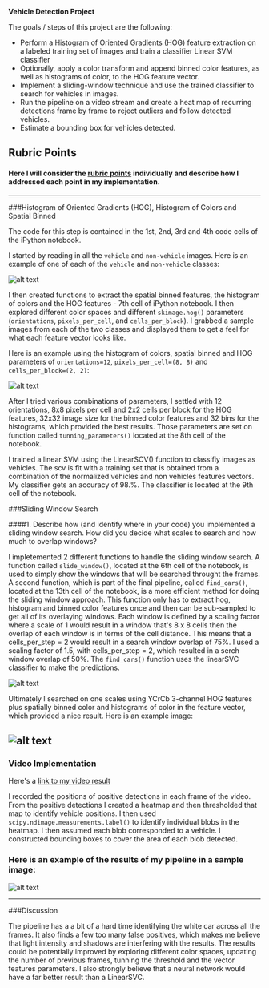 **Vehicle Detection Project**

The goals / steps of this project are the following:

* Perform a Histogram of Oriented Gradients (HOG) feature extraction on a labeled training set of images and train a classifier Linear SVM classifier
* Optionally, apply a color transform and append binned color features, as well as histograms of color, to the HOG feature vector. 
* Implement a sliding-window technique and use the trained classifier to search for vehicles in images.
* Run the pipeline on a video stream and create a heat map of recurring detections frame by frame to reject outliers and follow detected vehicles.
* Estimate a bounding box for vehicles detected.

[//]: # (Image References)
[image1]: ./examples/car_not_car.png
[image2]: ./examples/HOG_example.jpg
[image3]: ./examples/sliding_windows.jpg
[image4]: ./examples/sliding_window.jpg
[image5]: ./examples/bboxes_and_heat.png
[image6]: ./examples/labels_map.png
[image7]: ./examples/output_bboxes.png
[video1]: ./project_video.mp4

## Rubric Points 
#### Here I will consider the [rubric points](https://review.udacity.com/#!/rubrics/513/view) individually and describe how I addressed each point in my implementation. 
---

###Histogram of Oriented Gradients (HOG), Histogram of Colors and Spatial Binned

The code for this step is contained in the 1st, 2nd, 3rd and 4th code cells of the iPython notebook.  

I started by reading in all the `vehicle` and `non-vehicle` images.  Here is an example of one of each of the `vehicle` and `non-vehicle` classes:

![alt text][image1]

I then created functions to extract the spatial binned features, the histogram of colors and the HOG features - 7th cell of iPython notebook. I then explored different color spaces and different `skimage.hog()` parameters (`orientations`, `pixels_per_cell`, and `cells_per_block`).  I grabbed a sample images from each of the two classes and displayed them to get a feel for what each feature vector looks like.

Here is an example using the histogram of colors, spatial binned and HOG parameters of `orientations=12`, `pixels_per_cell=(8, 8)` and `cells_per_block=(2, 2)`:


![alt text][image2]

After I tried various combinations of parameters, I settled with 12 orientations, 8x8 pixels per cell and 2x2 cells per block for the HOG features, 32x32 image size for the binned color features and 32 bins for the histograms, which provided the best results. Those parameters are set on function called `tunning_parameters()` located at the 8th cell of the notebook.

I trained a linear SVM using the LinearSCV() function to classifiy images as vehicles. The scv is fit with a training set that is obtained from a combination of the normalized vehicles and non vehicles features vectors. My classifier gets an accuracy of 98.%. The classifier is located at the 9th cell of the notebook.

###Sliding Window Search

####1. Describe how (and identify where in your code) you implemented a sliding window search.  How did you decide what scales to search and how much to overlap windows?

I impletemented 2 different functions to handle the sliding window search. A function called `slide_window()`, located at the 6th cell of the notebook, is used to simply show the windows that will be searched throught the frames. A second function, which is part of the final pipeline, called `find_cars()`, located at the 13th cell of the notebook, is a more efficient method for doing the sliding window approach. This function only has to extract hog, histogram and binned color features once and then can be sub-sampled to get all of its overlaying windows. Each window is defined by a scaling factor where a scale of 1 would result in a window that's 8 x 8 cells then the overlap of each window is in terms of the cell distance. This means that a cells_per_step = 2 would result in a search window overlap of 75%. I used a scaling factor of 1.5, with cells_per_step = 2, which resulted in a serch window overlap of 50%. The `find_cars()` function uses the linearSVC classifier to make the predictions.

![alt text][image3]

Ultimately I searched on one scales using YCrCb 3-channel HOG features plus spatially binned color and histograms of color in the feature vector, which provided a nice result.  Here is an example image:

![alt text][image4]
---

### Video Implementation
Here's a [link to my video result](./project_video.mp4)

I recorded the positions of positive detections in each frame of the video.  From the positive detections I created a heatmap and then thresholded that map to identify vehicle positions.  I then used `scipy.ndimage.measurements.label()` to identify individual blobs in the heatmap.  I then assumed each blob corresponded to a vehicle.  I constructed bounding boxes to cover the area of each blob detected.  


### Here is an example of the results of my pipeline in a sample image:

![alt text][image5]


---

###Discussion

The pipeline has a a bit of a hard time identifying the white car across all the frames. It also finds a few too many false positives, which makes me believe that light intensity and shadows are interfering with the results. The results could be potentially improved by exploring different color spaces, updating the number of previous frames, tunning the threshold and the vector features parameters. I also strongly believe that a neural network would have a far better result than a LinearSVC. 

